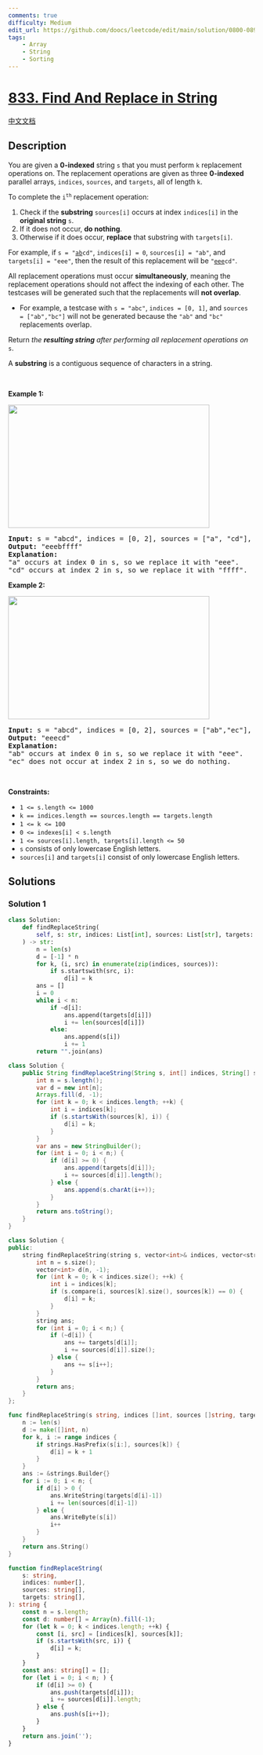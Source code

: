 ```yaml
---
comments: true
difficulty: Medium
edit_url: https://github.com/doocs/leetcode/edit/main/solution/0800-0899/0833.Find%20And%20Replace%20in%20String/README_EN.md
tags:
    - Array
    - String
    - Sorting
---
```


# [833. Find And Replace in String](https://leetcode.com/problems/find-and-replace-in-string)

[中文文档](/solution/0800-0899/0833.Find%20And%20Replace%20in%20String/README.md)

## Description

<p>You are given a <strong>0-indexed</strong> string <code>s</code> that you must perform <code>k</code> replacement operations on. The replacement operations are given as three <strong>0-indexed</strong> parallel arrays, <code>indices</code>, <code>sources</code>, and <code>targets</code>, all of length <code>k</code>.</p>

<p>To complete the <code>i<sup>th</sup></code> replacement operation:</p>

<ol>
	<li>Check if the <strong>substring</strong> <code>sources[i]</code> occurs at index <code>indices[i]</code> in the <strong>original string</strong> <code>s</code>.</li>
	<li>If it does not occur, <strong>do nothing</strong>.</li>
	<li>Otherwise if it does occur, <strong>replace</strong> that substring with <code>targets[i]</code>.</li>
</ol>

<p>For example, if <code>s = &quot;<u>ab</u>cd&quot;</code>, <code>indices[i] = 0</code>, <code>sources[i] = &quot;ab&quot;</code>, and <code>targets[i] = &quot;eee&quot;</code>, then the result of this replacement will be <code>&quot;<u>eee</u>cd&quot;</code>.</p>

<p>All replacement operations must occur <strong>simultaneously</strong>, meaning the replacement operations should not affect the indexing of each other. The testcases will be generated such that the replacements will <strong>not overlap</strong>.</p>

<ul>
	<li>For example, a testcase with <code>s = &quot;abc&quot;</code>, <code>indices = [0, 1]</code>, and <code>sources = [&quot;ab&quot;,&quot;bc&quot;]</code> will not be generated because the <code>&quot;ab&quot;</code> and <code>&quot;bc&quot;</code> replacements overlap.</li>
</ul>

<p>Return <em>the <strong>resulting string</strong> after performing all replacement operations on </em><code>s</code>.</p>

<p>A <strong>substring</strong> is a contiguous sequence of characters in a string.</p>

<p>&nbsp;</p>
<p><strong class="example">Example 1:</strong></p>
<img alt="" src="https://fastly.jsdelivr.net/gh/doocs/leetcode@main/solution/0800-0899/0833.Find%20And%20Replace%20in%20String/images/833-ex1.png" style="width: 411px; height: 251px;" />
<pre>
<strong>Input:</strong> s = &quot;abcd&quot;, indices = [0, 2], sources = [&quot;a&quot;, &quot;cd&quot;], targets = [&quot;eee&quot;, &quot;ffff&quot;]
<strong>Output:</strong> &quot;eeebffff&quot;
<strong>Explanation:</strong>
&quot;a&quot; occurs at index 0 in s, so we replace it with &quot;eee&quot;.
&quot;cd&quot; occurs at index 2 in s, so we replace it with &quot;ffff&quot;.
</pre>

<p><strong class="example">Example 2:</strong></p>
<img alt="" src="https://fastly.jsdelivr.net/gh/doocs/leetcode@main/solution/0800-0899/0833.Find%20And%20Replace%20in%20String/images/833-ex2-1.png" style="width: 411px; height: 251px;" />
<pre>
<strong>Input:</strong> s = &quot;abcd&quot;, indices = [0, 2], sources = [&quot;ab&quot;,&quot;ec&quot;], targets = [&quot;eee&quot;,&quot;ffff&quot;]
<strong>Output:</strong> &quot;eeecd&quot;
<strong>Explanation:</strong>
&quot;ab&quot; occurs at index 0 in s, so we replace it with &quot;eee&quot;.
&quot;ec&quot; does not occur at index 2 in s, so we do nothing.
</pre>

<p>&nbsp;</p>
<p><strong>Constraints:</strong></p>

<ul>
	<li><code>1 &lt;= s.length &lt;= 1000</code></li>
	<li><code>k == indices.length == sources.length == targets.length</code></li>
	<li><code>1 &lt;= k &lt;= 100</code></li>
	<li><code>0 &lt;= indexes[i] &lt; s.length</code></li>
	<li><code>1 &lt;= sources[i].length, targets[i].length &lt;= 50</code></li>
	<li><code>s</code> consists of only lowercase English letters.</li>
	<li><code>sources[i]</code> and <code>targets[i]</code> consist of only lowercase English letters.</li>
</ul>

## Solutions

### Solution 1

<!-- tabs:start -->

```python
class Solution:
    def findReplaceString(
        self, s: str, indices: List[int], sources: List[str], targets: List[str]
    ) -> str:
        n = len(s)
        d = [-1] * n
        for k, (i, src) in enumerate(zip(indices, sources)):
            if s.startswith(src, i):
                d[i] = k
        ans = []
        i = 0
        while i < n:
            if ~d[i]:
                ans.append(targets[d[i]])
                i += len(sources[d[i]])
            else:
                ans.append(s[i])
                i += 1
        return "".join(ans)
```

```java
class Solution {
    public String findReplaceString(String s, int[] indices, String[] sources, String[] targets) {
        int n = s.length();
        var d = new int[n];
        Arrays.fill(d, -1);
        for (int k = 0; k < indices.length; ++k) {
            int i = indices[k];
            if (s.startsWith(sources[k], i)) {
                d[i] = k;
            }
        }
        var ans = new StringBuilder();
        for (int i = 0; i < n;) {
            if (d[i] >= 0) {
                ans.append(targets[d[i]]);
                i += sources[d[i]].length();
            } else {
                ans.append(s.charAt(i++));
            }
        }
        return ans.toString();
    }
}
```

```cpp
class Solution {
public:
    string findReplaceString(string s, vector<int>& indices, vector<string>& sources, vector<string>& targets) {
        int n = s.size();
        vector<int> d(n, -1);
        for (int k = 0; k < indices.size(); ++k) {
            int i = indices[k];
            if (s.compare(i, sources[k].size(), sources[k]) == 0) {
                d[i] = k;
            }
        }
        string ans;
        for (int i = 0; i < n;) {
            if (~d[i]) {
                ans += targets[d[i]];
                i += sources[d[i]].size();
            } else {
                ans += s[i++];
            }
        }
        return ans;
    }
};
```

```go
func findReplaceString(s string, indices []int, sources []string, targets []string) string {
	n := len(s)
	d := make([]int, n)
	for k, i := range indices {
		if strings.HasPrefix(s[i:], sources[k]) {
			d[i] = k + 1
		}
	}
	ans := &strings.Builder{}
	for i := 0; i < n; {
		if d[i] > 0 {
			ans.WriteString(targets[d[i]-1])
			i += len(sources[d[i]-1])
		} else {
			ans.WriteByte(s[i])
			i++
		}
	}
	return ans.String()
}
```

```ts
function findReplaceString(
    s: string,
    indices: number[],
    sources: string[],
    targets: string[],
): string {
    const n = s.length;
    const d: number[] = Array(n).fill(-1);
    for (let k = 0; k < indices.length; ++k) {
        const [i, src] = [indices[k], sources[k]];
        if (s.startsWith(src, i)) {
            d[i] = k;
        }
    }
    const ans: string[] = [];
    for (let i = 0; i < n; ) {
        if (d[i] >= 0) {
            ans.push(targets[d[i]]);
            i += sources[d[i]].length;
        } else {
            ans.push(s[i++]);
        }
    }
    return ans.join('');
}
```

<!-- tabs:end -->

<!-- end -->
